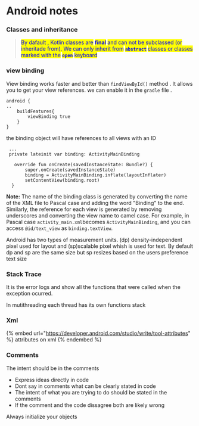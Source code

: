 # Android notes

### Classes and inheritance

<mark style="color:blue;"></mark>

<mark style="color:blue;"></mark>

> <mark style="color:blue;">By dafault , Kotlin classes are</mark> <mark style="color:blue;"></mark><mark style="color:blue;">**final**</mark> <mark style="color:blue;"></mark> <mark style="color:blue;"></mark><mark style="color:blue;">and can not be subclassed (or inheritade from). We  can only inherit from</mark> <mark style="color:blue;"></mark> <mark style="color:blue;"></mark><mark style="color:blue;">****</mark> <mark style="color:blue;"></mark><mark style="color:blue;">`abstract`</mark> <mark style="color:blue;"></mark><mark style="color:blue;">****</mark> <mark style="color:blue;"></mark> <mark style="color:blue;"></mark><mark style="color:blue;">classes or classes marked with the</mark> <mark style="color:blue;"></mark><mark style="color:blue;">**`open`**</mark> <mark style="color:blue;"></mark><mark style="color:blue;">keyboard</mark>

### view binding

View binding works faster and better  than `findViewById()` method . It allows you to get your view references. we can enable it in the `gradle` file .

```
android {
..
    buildFeatures{
        viewBinding true
    }
}
```

the binding object will have  references to all views with an ID

```
 ...
 private lateinit var binding: ActivityMainBinding

   override fun onCreate(savedInstanceState: Bundle?) {
       super.onCreate(savedInstanceState)
       binding = ActivityMainBinding.inflate(layoutInflater)
       setContentView(binding.root)
  }
```

**Note:** The name of the binding class is generated by converting the name of the XML file to Pascal case and adding the word "Binding" to the end. Similarly, the reference for each view is generated by removing underscores and converting the view name to camel case. For example, in Pascal case `activity_main.xml`becomes `ActivityMainBinding`, and you can access `@id/text_view` as `binding.textView`.

Android has two types of measurement units. (dp) density-independent pixel used for layout  and  (sp)scalable pixel whish is used for text. By default dp and sp are the same size but sp resizes based on the users preference text size

### Stack Trace

It is the error logs and show all the functions that were called when the exception ocurred.

In mutithreading each thread has its own functions stack

### Xml

{% embed url="https://developer.android.com/studio/write/tool-attributes" %}
attributes on xml
{% endembed %}

### Comments

The intent should be in the comments

* Express ideas directly in code
* Dont say in comments what can be clearly stated in code
* The intent of what you are trying to do should be stated in the comments
* If the comment and the code dissagree both are likely wrong&#x20;

Always initialize your objects

